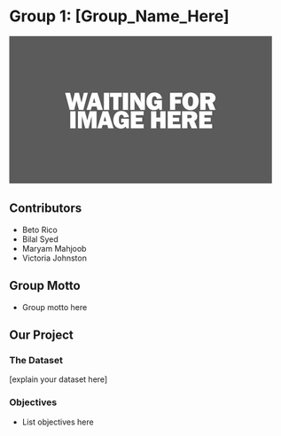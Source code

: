 # Group 1: [Group_Name_Here]

![group_logo](../images/placeholder_image.jpg)


## Contributors
- Beto Rico
- Bilal Syed
- Maryam Mahjoob
- Victoria Johnston

## Group Motto
-  Group motto here

## Our Project

### The Dataset
[explain your dataset here]

### Objectives
- List objectives here



